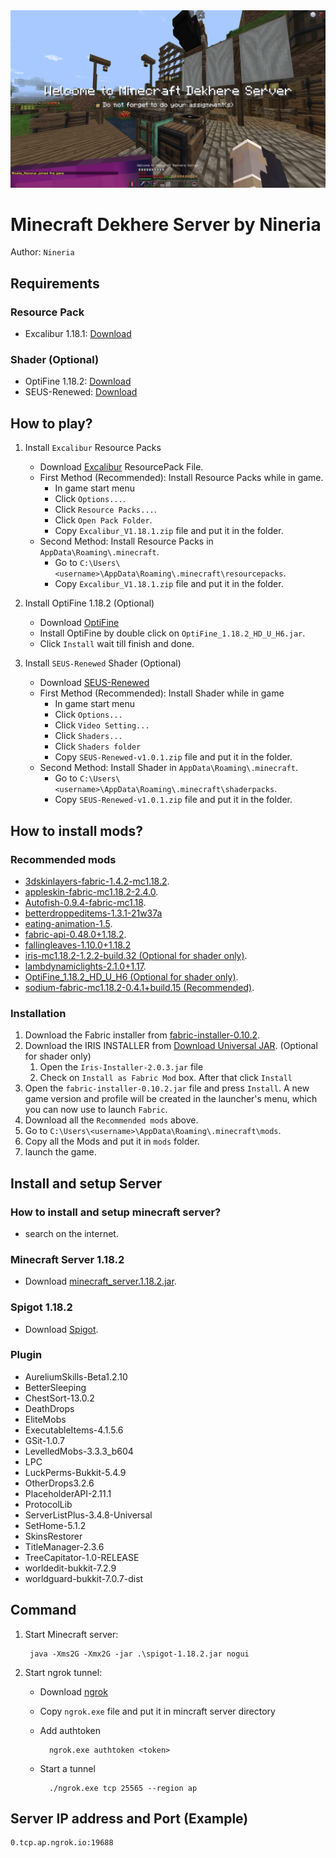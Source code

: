 <div align="center">
    <img src="2022-03-17_03.29.56.png"/>
</div>


# Minecraft Dekhere Server by Nineria

Author: `Nineria` 

## Requirements
### Resource Pack
- Excalibur 1.18.1: [Download](https://www.mediafire.com/file/zin3cz824v8g55e/Excalibur_V1.18.1.zip/file
)

### Shader (Optional)
- OptiFine 1.18.2: [Download](http://adfoc.us/serve/sitelinks/?id=475250&url=http://optifine.net/adloadx?f=preview_OptiFine_1.18.2_HD_U_H6_pre1.jar&x=ec24)
- SEUS-Renewed: [Download](https://sonicether.com/shaders/download/renewed-v1-0-1/)

## How to play?
1. Install `Excalibur` Resource Packs
    - Download [Excalibur](https://www.mediafire.com/file/zin3cz824v8g55e/Excalibur_V1.18.1.zip/file
) ResourcePack File.
    - First Method (Recommended): Install Resource Packs while in game.
      - In game start menu
      - Click `Options...`.
      - Click `Resource Packs...`.
      - Click `Open Pack Folder`.
      - Copy `Excalibur_V1.18.1.zip` file and put it in the folder.
    - Second Method: Install Resource Packs in `AppData\Roaming\.minecraft`.
      - Go to `C:\Users\<username>\AppData\Roaming\.minecraft\resourcepacks`.
      - Copy `Excalibur_V1.18.1.zip` file and put it in the folder.

2. Install OptiFine 1.18.2 (Optional)
    - Download [OptiFine](http://adfoc.us/serve/sitelinks/?id=475250&url=http://optifine.net/adloadx?f=preview_OptiFine_1.18.2_HD_U_H6_pre1.jar&x=ec24)
    - Install OptiFine by double click on `OptiFine_1.18.2_HD_U_H6.jar`.
    - Click `Install` wait till finish and done.

3. Install `SEUS-Renewed` Shader (Optional)
    - Download [SEUS-Renewed](https://sonicether.com/shaders/download/renewed-v1-0-1/)
    - First Method (Recommended): Install Shader while in game
      - In game start menu
      - Click `Options...`
      - Click `Video Setting...`
      - Click `Shaders...`
      - Click `Shaders folder`
      - Copy `SEUS-Renewed-v1.0.1.zip` file and put it in the folder.
    - Second Method: Install Shader in `AppData\Roaming\.minecraft`.
      - Go to `C:\Users\<username>\AppData\Roaming\.minecraft\shaderpacks`.
      - Copy `SEUS-Renewed-v1.0.1.zip` file and put it in the folder.

## How to install mods?
### Recommended mods
- [3dskinlayers-fabric-1.4.2-mc1.18.2](https://www.curseforge.com/minecraft/mc-mods/skin-layers-3d/download/3672241).
- [appleskin-fabric-mc1.18.2-2.4.0](https://www.curseforge.com/minecraft/mc-mods/appleskin/download/3686478).
- [Autofish-0.9.4-fabric-mc1.18](https://www.curseforge.com/minecraft/mc-mods/autofish/download/3586323).
- [betterdroppeditems-1.3.1-21w37a](https://www.curseforge.com/minecraft/mc-mods/better-dropped-items/download/3495494)
- [eating-animation-1.5](https://www.curseforge.com/minecraft/mc-mods/eating-animation-fabric/download/3651790).
- [fabric-api-0.48.0+1.18.2](https://www.curseforge.com/minecraft/mc-mods/fabric-api/download/3689020).
- [fallingleaves-1.10.0+1.18.2](https://www.curseforge.com/minecraft/mc-mods/falling-leaves-fabric/download/3668032)
- [iris-mc1.18.2-1.2.2-build.32 (Optional for shader only)](https://www.curseforge.com/minecraft/mc-mods/irisshaders/download/3687476).
- [lambdynamiclights-2.1.0+1.17](https://www.curseforge.com/minecraft/mc-mods/lambdynamiclights/download/3541670).
- [OptiFine_1.18.2_HD_U_H6 (Optional for shader only)](http://adfoc.us/serve/sitelinks/?id=475250&url=http://optifine.net/adloadx?f=OptiFine_1.18.2_HD_U_H6.jar&x=2bc6).
- [sodium-fabric-mc1.18.2-0.4.1+build.15 (Recommended)](https://www.curseforge.com/minecraft/mc-mods/sodium/download/3669187).

### Installation
1. Download the Fabric installer from [fabric-installer-0.10.2](https://maven.fabricmc.net/net/fabricmc/fabric-installer/0.10.2/fabric-installer-0.10.2.exe).
2. Download the IRIS INSTALLER from [Download Universal JAR](https://github.com/IrisShaders/Iris-Installer/releases/download/2.0.3/Iris-Installer-2.0.3.jar). (Optional for shader only)
   1. Open the `Iris-Installer-2.0.3.jar` file 
   2. Check on `Install as Fabric Mod` box. After that click `Install`
3. Open the `fabric-installer-0.10.2.jar` file and press `Install`. A new game version and profile will be created in the launcher's menu, which you can now use to launch `Fabric`.
4. Download all the `Recommended mods` above.
5. Go to `C:\Users\<username>\AppData\Roaming\.minecraft\mods`.
6. Copy all the Mods and put it in `mods` folder. 
7. launch the game.
  
## Install and setup Server
### How to install and setup minecraft server?
- search on the internet.

### Minecraft Server 1.18.2
- Download [minecraft_server.1.18.2.jar](https://launcher.mojang.com/v1/objects/c8f83c5655308435b3dcf03c06d9fe8740a77469/server.jar).

### Spigot 1.18.2
- Download [Spigot](https://download.getbukkit.org/spigot/spigot-1.18.2.jar).

### Plugin
- AureliumSkills-Beta1.2.10
- BetterSleeping
- ChestSort-13.0.2
- DeathDrops
- EliteMobs
- ExecutableItems-4.1.5.6
- GSit-1.0.7
- LevelledMobs-3.3.3_b604
- LPC
- LuckPerms-Bukkit-5.4.9
- OtherDrops3.2.6
- PlaceholderAPI-2.11.1
- ProtocolLib
- ServerListPlus-3.4.8-Universal
- SetHome-5.1.2
- SkinsRestorer
- TitleManager-2.3.6
- TreeCapitator-1.0-RELEASE
- worldedit-bukkit-7.2.9
- worldguard-bukkit-7.0.7-dist

## Command
1. Start Minecraft server:

        java -Xms2G -Xmx2G -jar .\spigot-1.18.2.jar nogui

2. Start ngrok tunnel:
    - Download [ngrok](https://ngrok.com/download)
    - Copy `ngrok.exe` file and put it in mincraft server directory
    - Add authtoken 
    
            ngrok.exe authtoken <token>
    
    - Start a tunnel
    
            ./ngrok.exe tcp 25565 --region ap

## Server IP address and Port (Example)
 
    0.tcp.ap.ngrok.io:19688



